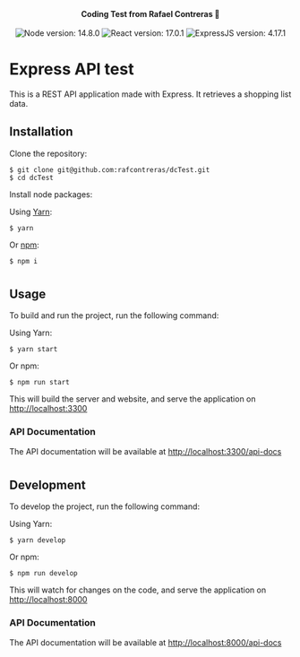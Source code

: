 <div align="center">
  <strong>Coding Test from Rafael Contreras 🐶</strong>
  <br />
  <br />
  <img
    alt="Node version: 14.8.0"
    src="https://img.shields.io/badge/Node-14.8.0-blue.svg"
  />
  <img
    alt="React version: 17.0.1"
    src="https://img.shields.io/badge/React-17.0.1-blue.svg"
  />
  <img
    alt="ExpressJS version: 4.17.1"
    src="https://img.shields.io/badge/ExpressJS-4.17.1-blue.svg"
  />
</div>

#

# Express API test

This is a REST API application made with Express. It retrieves a shopping list
data.

## Installation

Clone the repository:

```shell
$ git clone git@github.com:rafcontreras/dcTest.git
$ cd dcTest
```

Install node packages:

Using [Yarn](https://yarnpkg.com/):

```shell
$ yarn
```

Or [npm](https://www.npmjs.com):

```shell
$ npm i
```

#

## Usage

To build and run the project, run the following command:

Using Yarn:

```shell
$ yarn start
```

Or npm:

```shell
$ npm run start
```

This will build the server and website, and serve the application on
[http://localhost:3300](http://localhost:3300)

### API Documentation

The API documentation will be available at
[http://localhost:3300/api-docs](http://localhost:3300/api-docs)

#

## Development

To develop the project, run the following command:

Using Yarn:

```shell
$ yarn develop
```

Or npm:

```shell
$ npm run develop
```

This will watch for changes on the code, and serve the application on
[http://localhost:8000](http://localhost:8000)

### API Documentation

The API documentation will be available at
[http://localhost:8000/api-docs](http://localhost:8000/api-docs)
